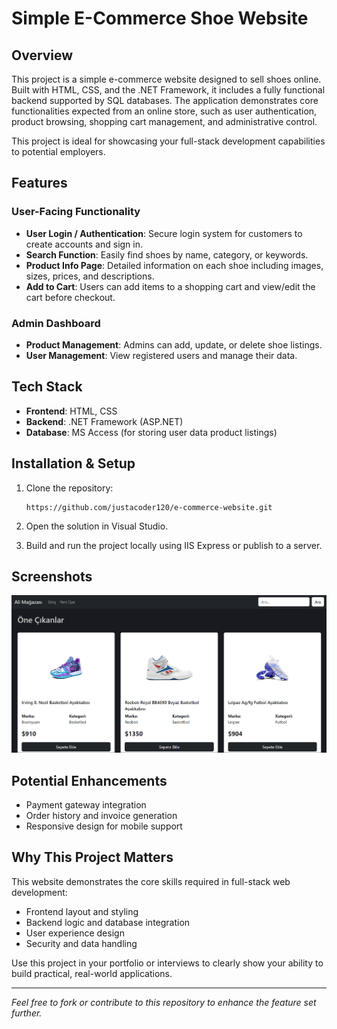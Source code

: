 # Simple E-Commerce Shoe Website

## Overview

This project is a simple e-commerce website designed to sell shoes online. Built with HTML, CSS, and the .NET Framework, it includes a fully functional backend supported by SQL databases. The application demonstrates core functionalities expected from an online store, such as user authentication, product browsing, shopping cart management, and administrative control.

This project is ideal for showcasing your full-stack development capabilities to potential employers.

## Features

### User-Facing Functionality

* **User Login / Authentication**: Secure login system for customers to create accounts and sign in.
* **Search Function**: Easily find shoes by name, category, or keywords.
* **Product Info Page**: Detailed information on each shoe including images, sizes, prices, and descriptions.
* **Add to Cart**: Users can add items to a shopping cart and view/edit the cart before checkout.

### Admin Dashboard

* **Product Management**: Admins can add, update, or delete shoe listings.
* **User Management**: View registered users and manage their data.

## Tech Stack

* **Frontend**: HTML, CSS
* **Backend**: .NET Framework (ASP.NET)
* **Database**: MS Access (for storing user data product listings)

## Installation & Setup

1. Clone the repository:

   ```
   https://github.com/justacoder120/e-commerce-website.git
   ```
2. Open the solution in Visual Studio.
3. Build and run the project locally using IIS Express or publish to a server.

## Screenshots

![Alt text](screenshots/home_page.png?raw=true "Home Page")

## Potential Enhancements

* Payment gateway integration
* Order history and invoice generation
* Responsive design for mobile support

## Why This Project Matters

This website demonstrates the core skills required in full-stack web development:

* Frontend layout and styling
* Backend logic and database integration
* User experience design
* Security and data handling

Use this project in your portfolio or interviews to clearly show your ability to build practical, real-world applications.

---

*Feel free to fork or contribute to this repository to enhance the feature set further.*
